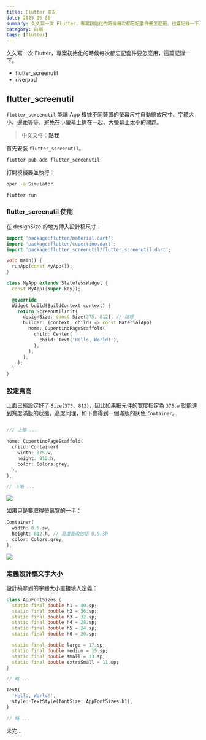 ```yaml
---
title: Flutter 筆記
date: 2025-05-30
summary: 久久寫一次 Flutter，專案初始化的時候每次都忘記套件要怎麼用，這篇記錄一下。
category: 前端
tags: [flutter]
---
```


久久寫一次 Flutter，專案初始化的時候每次都忘記套件要怎麼用，這篇記錄一下。

- flutter_screenutil
- riverpod

## flutter_screenutil

`flutter_screenutil` 能讓 App 根據不同裝置的螢幕尺寸自動縮放尺寸、字體大小、邊距等等，避免在小螢幕上擠在一起、大螢幕上太小的問題。

> 中文文件：[點我](https://github.com/OpenFlutter/flutter_screenutil/blob/master/README_CN.md)

首先安裝 `flutter_screenutil`。

```sh
flutter pub add flutter_screenutil
```

打開模擬器並執行：

```sh
open -a Simulator
```

```sh
flutter run
```

### flutter_screenutil 使用

在 designSize 的地方傳入設計稿尺寸：

```dart
import 'package:flutter/material.dart';
import 'package:flutter/cupertino.dart';
import 'package:flutter_screenutil/flutter_screenutil.dart';

void main() {
  runApp(const MyApp());
}

class MyApp extends StatelessWidget {
  const MyApp({super.key});

  @override
  Widget build(BuildContext context) {
    return ScreenUtilInit(
      designSize: const Size(375, 812), // 這裡
      builder: (context, child) => const MaterialApp(
        home: CupertinoPageScaffold(
          child: Center(
            child: Text('Hello, World!'),
          ),
        ),
      ),
    );
  }
}

```

### 設定寬高

上面已經設定好了 `Size(375, 812)`，因此如果把元件的寬度指定為 `375.w` 就能達到寬度滿版的狀態，高度同理，如下會得到一個滿版的灰色 `Container`。

```dart

/// 上略 ...

home: CupertinoPageScaffold(
  child: Container(
    width: 375.w,
    height: 812.h,
    color: Colors.grey,
  ),
),

// 下略 ...
```

![](https://i.meee.com.tw/Rld9UWn.png)

如果只是要取得螢幕寬的一半：

```dart
Container(
  width: 0.5.sw,
  height: 812.h, // 高度要改的話 0.5.sh
  color: Colors.grey,
),
```

![](https://i.meee.com.tw/yryvsDh.png)

### 定義設計稿文字大小

設計稿拿到的字體大小直接填入定義：

```dart
class AppFontSizes {
  static final double h1 = 40.sp;
  static final double h2 = 36.sp;
  static final double h3 = 32.sp;
  static final double h4 = 28.sp;
  static final double h5 = 24.sp;
  static final double h6 = 20.sp;

  static final double large = 17.sp;
  static final double medium = 15.sp;
  static final double small = 13.sp;
  static final double extraSmall = 11.sp;
}

// 略 ...

Text(
  'Hello, World!',
  style: TextStyle(fontSize: AppFontSizes.h1),
)

// 略 ...
```

未完...
